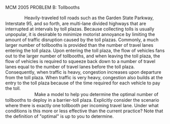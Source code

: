 MCM 2005  PROBLEM B: Tollbooths  

　　
　　Heavily-traveled toll roads such as the Garden State Parkway, Interstate 95, and so forth, are multi-lane divided highways that are interrupted at intervals by toll plazas. Because collecting tolls is usually unpopular, it is desirable to minimize motorist annoyance by limiting the amount of traffic disruption caused by the toll plazas. Commonly, a much larger number of tollbooths is provided than the number of travel lanes entering the toll plaza. Upon entering the toll plaza, the flow of vehicles fans out to the larger number of tollbooths, and when leaving the toll plaza, the flow of vehicles is required to squeeze back down to a number of travel lanes equal to the number of travel lanes before the toll plaza. Consequently, when traffic is heavy, congestion increases upon departure from the toll plaza. When traffic is very heavy, congestion also builds at the entry to the toll plaza because of the time required for each vehicle to pay the toll.   
　　
　　
　　Make a model to help you determine the optimal number of tollbooths to deploy in a barrier-toll plaza. Explicitly consider the scenario where there is exactly one tollbooth per incoming travel lane. Under what conditions is this more or less effective than the current practice? Note that the definition of "optimal" is up to you to determine.
